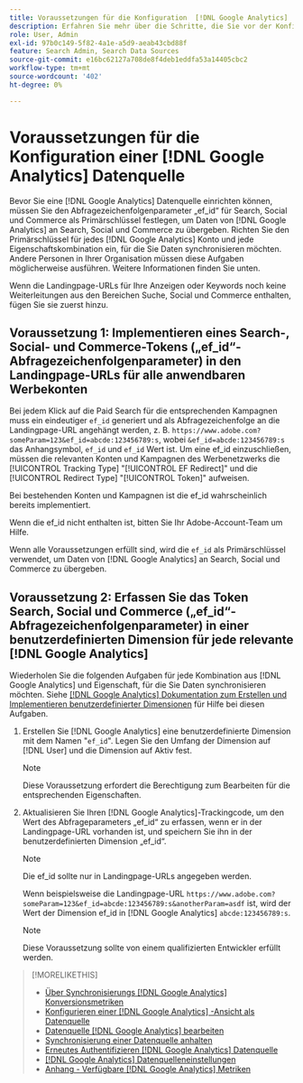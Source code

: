 ```yaml
---
title: Voraussetzungen für die Konfiguration  [!DNL Google Analytics]  Datenquelle
description: Erfahren Sie mehr über die Schritte, die Sie vor der Konfiguration einer Datenquelle  [!DNL Google Analytics]  müssen.
role: User, Admin
exl-id: 97b0c149-5f82-4a1e-a5d9-aeab43cbd88f
feature: Search Admin, Search Data Sources
source-git-commit: e16bc62127a708de8f4deb1eddfa53a14405cbc2
workflow-type: tm+mt
source-wordcount: '402'
ht-degree: 0%

---
```


# Voraussetzungen für die Konfiguration einer [!DNL Google Analytics] Datenquelle

Bevor Sie eine [!DNL Google Analytics] Datenquelle einrichten können, müssen Sie den Abfragezeichenfolgenparameter „ef_id“ für Search, Social und Commerce als Primärschlüssel festlegen, um Daten von [!DNL Google Analytics] an Search, Social und Commerce zu übergeben. Richten Sie den Primärschlüssel für jedes [!DNL Google Analytics] Konto und jede Eigenschaftskombination ein, für die Sie Daten synchronisieren möchten. Andere Personen in Ihrer Organisation müssen diese Aufgaben möglicherweise ausführen. Weitere Informationen finden Sie unten.

Wenn die Landingpage-URLs für Ihre Anzeigen oder Keywords noch keine Weiterleitungen aus den Bereichen Suche, Social und Commerce enthalten, fügen Sie sie zuerst hinzu.

## Voraussetzung 1: Implementieren eines Search-, Social- und Commerce-Tokens („ef_id“-Abfragezeichenfolgenparameter) in den Landingpage-URLs für alle anwendbaren Werbekonten

Bei jedem Klick auf die Paid Search für die entsprechenden Kampagnen muss ein eindeutiger `ef_id` generiert und als Abfragezeichenfolge an die Landingpage-URL angehängt werden, z. B. `https://www.adobe.com?someParam=123&ef_id=abcde:123456789:s`, wobei `&ef_id=abcde:123456789:s` das Anhangsymbol, `ef_id` und `ef_id` Wert ist. Um eine ef_id einzuschließen, müssen die relevanten Konten und Kampagnen des Werbenetzwerks die [!UICONTROL Tracking Type] &quot;[!UICONTROL EF Redirect]&quot; und die [!UICONTROL Redirect Type] &quot;[!UICONTROL Token]&quot; aufweisen.

Bei bestehenden Konten und Kampagnen ist die ef_id wahrscheinlich bereits implementiert.

Wenn die ef_id nicht enthalten ist, bitten Sie Ihr Adobe-Account-Team um Hilfe.

Wenn alle Voraussetzungen erfüllt sind, wird die `ef_id` als Primärschlüssel verwendet, um Daten von [!DNL Google Analytics] an Search, Social und Commerce zu übergeben.

## Voraussetzung 2: Erfassen Sie das Token Search, Social und Commerce („ef_id“-Abfragezeichenfolgenparameter) in einer benutzerdefinierten Dimension für jede relevante [!DNL Google Analytics]

Wiederholen Sie die folgenden Aufgaben für jede Kombination aus [!DNL Google Analytics] und Eigenschaft, für die Sie Daten synchronisieren möchten. Siehe [[!DNL Google Analytics] Dokumentation zum Erstellen und Implementieren benutzerdefinierter Dimensionen](https://support.google.com/analytics/answer/2709829?hl=en#zippy=%2Cin-this-article) für Hilfe bei diesen Aufgaben.

1. Erstellen Sie [!DNL Google Analytics] eine benutzerdefinierte Dimension mit dem Namen &quot;`ef_id`&quot;. Legen Sie den Umfang der Dimension auf [!DNL User] und die Dimension auf Aktiv fest.

   >[!NOTE]
   >
   >Diese Voraussetzung erfordert die Berechtigung zum Bearbeiten für die entsprechenden Eigenschaften.

1. Aktualisieren Sie Ihren [!DNL Google Analytics]-Trackingcode, um den Wert des Abfrageparameters „ef_id“ zu erfassen, wenn er in der Landingpage-URL vorhanden ist, und speichern Sie ihn in der benutzerdefinierten Dimension „ef_id“.

   >[!NOTE]
   >
   >Die ef_id sollte nur in Landingpage-URLs angegeben werden.

   Wenn beispielsweise die Landingpage-URL `https://www.adobe.com?someParam=123&ef_id=abcde:123456789:s&anotherParam=asdf` ist, wird der Wert der Dimension ef_id in [!DNL Google Analytics] `abcde:123456789:s`.

   >[!NOTE]
   >
   >Diese Voraussetzung sollte von einem qualifizierten Entwickler erfüllt werden.

>[!MORELIKETHIS]
>
>* [Über Synchronisierungs [!DNL Google Analytics] Konversionsmetriken](data-source-about.md)
>* [Konfigurieren einer  [!DNL Google Analytics] -Ansicht als Datenquelle](data-source-configure.md)
>* [Datenquelle  [!DNL Google Analytics] bearbeiten](data-source-edit.md)
>* [Synchronisierung einer Datenquelle anhalten](data-source-pause.md)
>* [Erneutes Authentifizieren  [!DNL Google Analytics]  Datenquelle](data-source-reauthenticate.md)
>* [[!DNL Google Analytics] Datenquelleneinstellungen](data-source-settings.md)
>* [Anhang - Verfügbare  [!DNL Google Analytics] Metriken](data-source-ga-metrics.md)
